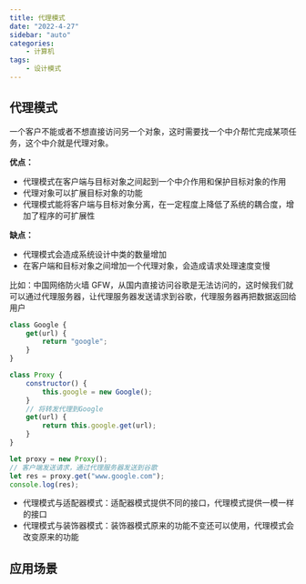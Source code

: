 ```yaml
---
title: 代理模式
date: "2022-4-27"
sidebar: "auto"
categories:
    - 计算机
tags:
    - 设计模式
---
```


## 代理模式

一个客户不能或者不想直接访问另一个对象，这时需要找一个中介帮忙完成某项任务，这个中介就是代理对象。

**优点：**

-   代理模式在客户端与目标对象之间起到一个中介作用和保护目标对象的作用
-   代理对象可以扩展目标对象的功能
-   代理模式能将客户端与目标对象分离，在一定程度上降低了系统的耦合度，增加了程序的可扩展性

**缺点：**

-   代理模式会造成系统设计中类的数量增加
-   在客户端和目标对象之间增加一个代理对象，会造成请求处理速度变慢

比如：中国网络防火墙 GFW，从国内直接访问谷歌是无法访问的，这时候我们就可以通过代理服务器，让代理服务器发送请求到谷歌，代理服务器再把数据返回给用户

```js
class Google {
    get(url) {
        return "google";
    }
}

class Proxy {
    constructor() {
        this.google = new Google();
    }
    // 将转发代理到Google
    get(url) {
        return this.google.get(url);
    }
}

let proxy = new Proxy();
// 客户端发送请求，通过代理服务器发送到谷歌
let res = proxy.get("www.google.com");
console.log(res);
```


- 代理模式与适配器模式：适配器模式提供不同的接口，代理模式提供一模一样的接口
- 代理模式与装饰器模式：装饰器模式原来的功能不变还可以使用，代理模式会改变原来的功能

## 应用场景
